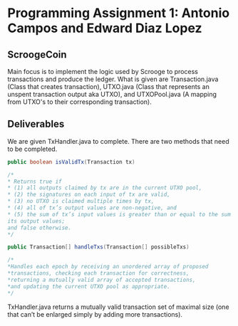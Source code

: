 # Programming Assignment 1: Antonio Campos and Edward Diaz Lopez

## ScroogeCoin
Main focus is to implement the logic used by Scrooge to process transactions and produce the ledger. What is given are Transaction.java (Class that creates transaction), UTXO.java (Class that represents an unspent transaction output aka UTXO), and UTXOPool.java (A mapping from UTXO's to their corresponding transaction).


## Deliverables
We are given TxHandler.java to complete. There are two methods that need to be completed. 
```java
public boolean isValidTx(Transaction tx)

/*
* Returns true if
* (1) all outputs claimed by tx are in the current UTXO pool,
* (2) the signatures on each input of tx are valid,
* (3) no UTXO is claimed multiple times by tx,
* (4) all of tx’s output values are non-negative, and
* (5) the sum of tx’s input values is greater than or equal to the sum of
its output values;
and false otherwise.
*/

public Transaction[] handleTxs(Transaction[] possibleTxs)

/*
*Handles each epoch by receiving an unordered array of proposed
*transactions, checking each transaction for correctness,
*returning a mutually valid array of accepted transactions,
*and updating the current UTXO pool as appropriate.
*/


```
TxHandler.java returns a mutually valid transaction set of maximal size (one that can’t be enlarged simply by adding more transactions).
